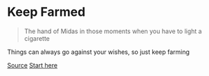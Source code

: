 # Keep Farmed

>The hand of Midas in those moments when you have to light a cigarette

Things can always go against your wishes, so just keep farming

[Source](https://github.com/IceRabbit1999/keep-farmed)
[Start here](README.md)

